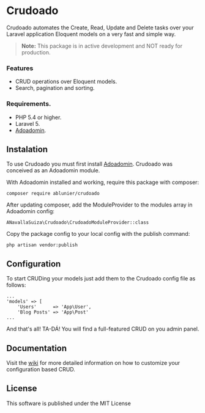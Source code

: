 # Crudoado
Crudoado automates the Create, Read, Update and Delete tasks over your Laravel application Eloquent models on a very fast and simple way.

> **Note:** This package is in active development and NOT ready for production.

### Features

* CRUD operations over Eloquent models.
* Search, pagination and sorting.

### Requirements.

* PHP 5.4 or higher.
* Laravel 5.
* [Adoadomin](https://github.com/ablunier/adoadomin).

## Instalation

To use Crudoado you must first install [Adoadomin](https://github.com/ablunier/adoadomin). Crudoado was conceived as an Adoadomin module.

With Adoadomin installed and working, require this package with composer:

```
composer require ablunier/crudoado
```

After updating composer, add the ModuleProvider to the modules array in Adoadomin config:

```
ANavallaSuiza\Crudoado\CrudoadoModuleProvider::class
```

Copy the package config to your local config with the publish command:

```
php artisan vendor:publish
```

## Configuration

To start CRUDing your models just add them to the Crudoado config file as follows:

```
...
'models' => [
    'Users'      => 'App\User',
    'Blog Posts' => 'App\Post'
...
```

And that's all! TA-DÁ! You will find a full-featured CRUD on you admin panel.

## Documentation

Visit the [wiki](https://github.com/ablunier/crudoado/wiki) for more detailed information on how to customize your configuration based CRUD.

## License

This software is published under the MIT License
